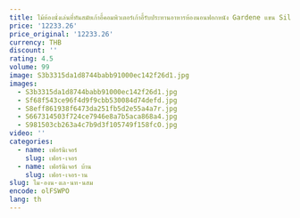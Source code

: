 ```yaml
---
title: ไม้ห้องนั่งเล่นที่ทันสมัยเก้าอี้คอมพิวเตอร์เก้าอี้รับประทานอาหารห้องนอนฟอกหนัง Gardene แขน Sillones Patio เฟอร์นิเจอร์ LJX35XP
price: '12233.26'
price_original: '12233.26'
currency: THB
discount: ''
rating: 4.5
volume: 99
image: S3b3315da1d8744babb91000ec142f26d1.jpg
images:
  - S3b3315da1d8744babb91000ec142f26d1.jpg
  - Sf68f543ce96f4d9f9cbb530084d74defd.jpg
  - S8eff861938f6473da251fb5d2e55a4a7r.jpg
  - S667314503f724ce7946e8a7b5aca868a4.jpg
  - S981503cb263a4c7b9d3f105749f158fcO.jpg
video: ''
categories:
  - name: เฟอร์นิเจอร์
    slug: เฟอร-เจอร
  - name: เฟอร์นิเจอร์ บ้าน
    slug: เฟอร-เจอร-าน
slug: ไม-องน-งเล-นท-นสม
encode: olFSWPO
lang: th
---
```

  